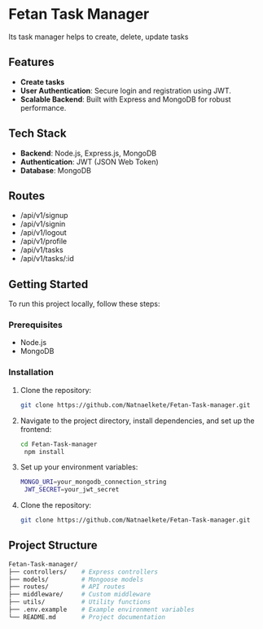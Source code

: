 # Fetan Task Manager
Its task manager helps to create, delete, update tasks
## Features

- **Create tasks**
- **User Authentication**: Secure login and registration using JWT.
- **Scalable Backend**: Built with Express and MongoDB for robust performance.

## Tech Stack


- **Backend**: Node.js, Express.js, MongoDB
- **Authentication**: JWT (JSON Web Token)
- **Database**: MongoDB

 ## Routes

- /api/v1/signup
- /api/v1/signin
- /api/v1/logout
- /api/v1/profile
- /api/v1/tasks
- /api/v1/tasks/:id

## Getting Started

To run this project locally, follow these steps:

### Prerequisites

- Node.js
- MongoDB

### Installation

1. Clone the repository:

   ```bash
   git clone https://github.com/Natnaelkete/Fetan-Task-manager.git
2. Navigate to the project directory, install dependencies, and set up the frontend:

   ```bash
   cd Fetan-Task-manager
    npm install
3. Set up your environment variables:

   ```bash
   MONGO_URI=your_mongodb_connection_string
    JWT_SECRET=your_jwt_secret

4. Clone the repository:

   ```bash
   git clone https://github.com/Natnaelkete/Fetan-Task-manager.git
## Project Structure

  ```bash
  Fetan-Task-manager/
├── controllers/    # Express controllers
├── models/         # Mongoose models
├── routes/         # API routes
├── middleware/     # Custom middleware
├── utils/          # Utility functions
├── .env.example    # Example environment variables
└── README.md       # Project documentation
